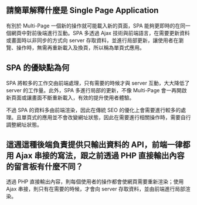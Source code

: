 ## 請簡單解釋什麼是 Single Page Application
有別於 Multi-Page 一個新的操作就可能載入新的頁面，SPA 能夠更即時的在同一個網頁中對前後端進行互動。SPA 多透過 Ajax 技術與前端語言，在需要更新資料或畫面時以非同步的方式向 server 存取資料，並進行局部更新，讓使用者在瀏覽、操作時，無需再重新載入及換頁，所以稱為單頁式應用。

## SPA 的優缺點為何
SPA 將較多的工作交由前端處理，只有需要的時候才與 server 互動，大大降低了 server 的工作量。此外，SPA 多進行局部的更新，不像 Multi-Page 會一再開啟新頁面或讓畫面不斷重新載入，有效的提升使用者體驗。

不過 SPA 的資料多由前端渲染，因此在傳統 SEO 的優化上會需要進行較多的處理。且單頁式的應用並不會改變網址狀態，因此在需要進行相關操作時，需要自行調整網址狀態。

## 這週這種後端負責提供只輸出資料的 API，前端一律都用 Ajax 串接的寫法，跟之前透過 PHP 直接輸出內容的留言板有什麼不同？
透過 PHP 直接輸出內容，則每個使用者的操作都會使網頁需要重新渲染；使用 Ajax 串接，則只有在需要的時候，才會向 server 存取資料，並由前端進行局部渲染。